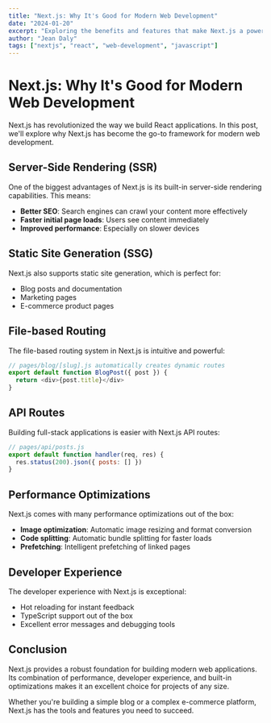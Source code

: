 ```yaml
---
title: "Next.js: Why It's Good for Modern Web Development"
date: "2024-01-20"
excerpt: "Exploring the benefits and features that make Next.js a powerful React framework for building modern web applications."
author: "Jean Daly"
tags: ["nextjs", "react", "web-development", "javascript"]
---
```


# Next.js: Why It's Good for Modern Web Development

Next.js has revolutionized the way we build React applications. In this post, we'll explore why Next.js has become the go-to framework for modern web development.

## Server-Side Rendering (SSR)

One of the biggest advantages of Next.js is its built-in server-side rendering capabilities. This means:

- **Better SEO**: Search engines can crawl your content more effectively
- **Faster initial page loads**: Users see content immediately
- **Improved performance**: Especially on slower devices

## Static Site Generation (SSG)

Next.js also supports static site generation, which is perfect for:

- Blog posts and documentation
- Marketing pages
- E-commerce product pages

## File-based Routing

The file-based routing system in Next.js is intuitive and powerful:

```javascript
// pages/blog/[slug].js automatically creates dynamic routes
export default function BlogPost({ post }) {
  return <div>{post.title}</div>
}
```

## API Routes

Building full-stack applications is easier with Next.js API routes:

```javascript
// pages/api/posts.js
export default function handler(req, res) {
  res.status(200).json({ posts: [] })
}
```

## Performance Optimizations

Next.js comes with many performance optimizations out of the box:

- **Image optimization**: Automatic image resizing and format conversion
- **Code splitting**: Automatic bundle splitting for faster loads
- **Prefetching**: Intelligent prefetching of linked pages

## Developer Experience

The developer experience with Next.js is exceptional:

- Hot reloading for instant feedback
- TypeScript support out of the box
- Excellent error messages and debugging tools

## Conclusion

Next.js provides a robust foundation for building modern web applications. Its combination of performance, developer experience, and built-in optimizations makes it an excellent choice for projects of any size.

Whether you're building a simple blog or a complex e-commerce platform, Next.js has the tools and features you need to succeed.